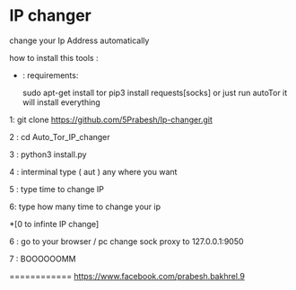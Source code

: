 # IP changer
change your Ip Address automatically  


how to install this tools :

* : requirements:

  sudo apt-get install tor
  pip3 install requests[socks]
  or just run autoTor it will install everything

1: git clone https://github.com/5Prabesh/Ip-changer.git

2 : cd Auto_Tor_IP_changer

3 : python3 install.py

4 : interminal type ( aut ) any where you want
  
5 : type time to change IP

6: type how many time to change your ip 

*[0 to infinte IP change]

6 : go to your browser / pc  change sock proxy to 127.0.0.1:9050

7 : BOOOOOOMM 

============
https://www.facebook.com/prabesh.bakhrel.9
